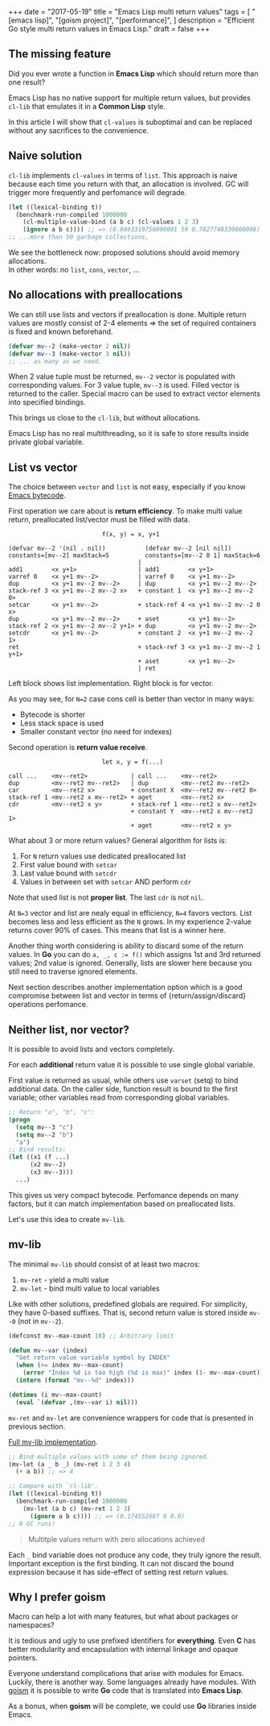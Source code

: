+++
date = "2017-05-19"
title = "Emacs Lisp multi return values"
tags = [
    "[emacs lisp]",
    "[goism project]",
    "[performance]",
]
description = "Efficient Go style multi return values in Emacs Lisp."
draft = false
+++

## The missing feature

Did you ever wrote a function in **Emacs Lisp** which should return
more than one result? 

Emacs Lisp has no native support for multiple return values,
but provides `cl-lib` that emulates it in a **Common Lisp** style.

In this article I will show that `cl-values` is suboptimal and
can be replaced without any sacrifices to the convenience.

## Naive solution

`cl-lib` implements `cl-values` in terms of `list`.
This approach is naive because each time you return with that, 
an allocation is involved. GC will trigger more frequently
and perfomance will degrade.

```lisp
(let ((lexical-binding t))
  (benchmark-run-compiled 1000000
    (cl-multiple-value-bind (a b c) (cl-values 1 2 3)
    (ignore a b c)))) ;; => (0.8493319750000001 59 0.7827748330000008)
;; ...more than 50 garbage collections,
```

We see the bottleneck now: proposed solutions should
avoid memory allocations.  
In other words: no `list`, `cons`, `vector`, ...

## No allocations with preallocations

We can still use lists and vectors if preallocation is done.
Multiple return values are mostly consist of 2-4 elements =>
the set of required containers is fixed and known beforehand.

```lisp
(defvar mv--2 (make-vector 2 nil))
(defvar mv--3 (make-vector 3 nil))
;; ... as many as we need.
```

When 2 value tuple must be returned, `mv--2` vector 
is populated with corresponding values.
For 3 value tuple, `mv--3` is used. 
Filled vector is returned to the caller.
Special macro can be used to extract vector elements 
into specified bindings.

This brings us close to the `cl-lib`, but without allocations.

Emacs Lisp has no real multithreading, so it is safe to
store results inside private global variable. 

## List vs vector

The choice between `vector` and `list` is not easy, 
especially if you know
[Emacs bytecode](https://www.emacswiki.org/emacs/ByteCodeEngineering).

First operation we care about is **return efficiency**.
To make multi value return, preallocated list/vector 
must be filled with data.

```text
                          f(x, y) = x, y+1

(defvar mv--2 '(nil . nil))           (defvar mv--2 [nil nil])
constants=[mv--2] maxStack=5          constants=[mv--2 0 1] maxStack=6
                                    |
add1        <x y+1>                 | add1        <x y+1>
varref 0    <x y+1 mv--2>           | varref 0    <x y+1 mv--2>
dup         <x y+1 mv--2 mv--2>     | dup         <x y+1 mv--2 mv--2>
stack-ref 3 <x y+1 mv--2 mv--2 x>   + constant 1  <x y+1 mv--2 mv--2 0>
setcar      <x y+1 mv--2>           + stack-ref 4 <x y+1 mv--2 mv--2 0 x>
dup         <x y+1 mv--2 mv--2>     + aset        <x y+1 mv--2>
stack-ref 2 <x y+1 mv--2 mv--2 y+1> + dup         <x y+1 mv--2 mv--2>
setcdr      <x y+1 mv--2>           + constant 2  <x y+1 mv--2 mv--2 1>
ret                                 + stack-ref 3 <x y+1 mv--2 mv--2 1 y+1>
                                    + aset        <x y+1 mv--2>
                                    | ret
```

Left block shows list implementation. Right block is for vector.

As you may see, for `N=2` case cons cell is better than vector in many ways:

* Bytecode is shorter
* Less stack space is used
* Smaller constant vector (no need for indexes)

Second operation is **return value receive**.

```text
                          let x, y = f(...)

call ...    <mv--ret2>            | call ...    <mv--ret2>
dup         <mv--ret2 mv--ret2>   | dup         <mv--ret2 mv--ret2>
car         <mv--ret2 x>          + constant X  <mv--ret2 mv--ret2 0>
stack-ref 1 <mv--ret2 x mv--ret2> + aget        <mv--ret2 x>
cdr         <mv--ret2 x y>        + stack-ref 1 <mv--ret2 x mv--ret2>
                                  + constant Y  <mv--ret2 x mv--ret2 1>
                                  + aget        <mv--ret2 x y>
```

What about 3 or more return values? 
General algorithm for lists is:

1. For `N` return values use dedicated preallocated list
2. First value bound with `setcar`
3. Last value bound with `setcdr` 
4. Values in between set with `setcar` AND perform `cdr`

Note that used list is not **proper list**. The last `cdr` is not `nil`.

At `N=3` vector and list are nealy equal in efficiency, `N=4` favors vectors.
List becomes less and less efficient as the `N` grows.
In my experience 2-value returns cover 90% of cases.
This means that list is a winner here.

Another thing worth considering is ability to discard some
of the return values. In **Go** you can do `a, _, c := f()` 
which assigns 1st and 3rd returned values; 2nd value is ignored.
Generally, lists are slower here because you still need to
traverse ignored elements. 

Next section describes another implementation option which
is a good compromise between list and vector in terms of 
{return/assign/discard} operations perfomance.

## Neither list, nor vector?

It is possible to avoid lists and vectors completely.

For each **additional** return value it is possible to use
single global variable.

First value is returned as usual, while others
use `varset` (setq) to bind additional data.
On the caller side, function result is bound to
the first variable; other variables read from
corresponding global variables.

```lisp
;; Return "a", "b", "c":
(progn
  (setq mv--3 "c")
  (setq mv--2 "b")
  "a")
;; Bind results:
(let ((x1 (f ...)
      (x2 mv--2)
      (x3 mv--3)))
  ...)
```

This gives us very compact bytecode. Perfomance
depends on many factors, but it can
match implementation based on preallocated lists.

Let's use this idea to create `mv-lib`.

## mv-lib

The minimal `mv-lib` should consist of at least two macros:

1. `mv-ret` - yield a multi value 
2. `mv-let` - bind multi value to local variables

Like with other solutions, predefined globals are required.
For simplicity, they have 0-based suffixes.
That is, second return value is stored inside `mv--0` (not in `mv--2`).

```lisp
(defconst mv--max-count 10) ;; Arbitrary limit

(defun mv--var (index)
  "Get return value variable symbol by INDEX"
  (when (>= index mv--max-count)
    (error "Index %d is too high (%d is max)" index (1- mv--max-count)))
  (intern (format "mv--%d" index)))

(dotimes (i mv--max-count)
  (eval `(defvar ,(mv--var i) nil)))
```

`mv-ret` and `mv-let` are convenience wrappers for code that is
presented in previous section.

[Full mv-lib implementation](/blog/code/mv-lib.el). 

```lisp
;; Bind multiple values with some of them being ignored.
(mv-let (a _ b _) (mv-ret 1 2 3 4)
  (+ a b)) ;; => 4

;; Compare with `cl-lib'.
(let ((lexical-binding t))
  (benchmark-run-compiled 1000000
    (mv-let (a b c) (mv-ret 1 2 3)
      (ignore a b c)))) ;; => (0.174552687 0 0.0)
;; 0 GC runs!
```

> Multitple values return with zero allocations achieved

Each `_` bind variable does not produce any code,
they truly ignore the result.
Important exception is the first binding. It can not 
discard the bound expression because it has side-effect
of setting rest return values.

## Why I prefer goism

Macro can help a lot with many features, but what about 
packages or namespaces? 

It is tedious and ugly to use prefixed identifiers for **everything**.
Even **C** has better modularity and encapsulation with 
internal linkage and opaque pointers.

Everyone understand complications that arise with modules 
for Emacs. Luckily, there is another way.
Some languages already have modules.
With [goism](https://github.com/Quasilyte/goism) it is possible
to write **Go** code that is translated into **Emacs Lisp**.

As a bonus, when **goism** will be complete, we could
use **Go** libraries inside Emacs. 
